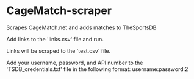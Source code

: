 # CageMatch-scraper
Scrapes CageMatch.net and adds matches to TheSportsDB

Add links to the 'links.csv' file and run.

Links will be scraped to the 'test.csv' file.

Add your username, password, and API number to the 'TSDB_credentials.txt' file in the following format: username:password:2
